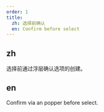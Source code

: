 ```yaml
---
order: 1
title:
  zh: 选择前确认
  en: Confirm before select
---
```


## zh

选择前通过浮层确认选项的创建。

## en

Confirm via an popper before select.
